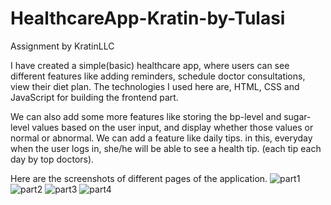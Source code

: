 # HealthcareApp-Kratin-by-Tulasi
Assignment by KratinLLC


I have created a simple(basic) healthcare app, where users can see different features like adding reminders, schedule doctor consultations, view their diet plan.
The technologies I used here are, HTML, CSS and JavaScript for building the frontend part.

We can also add some more features like storing the bp-level and sugar-level values based on the user input, and display whether those values or normal or abnormal. 
We can add a feature like daily tips. in this, everyday when the user logs in, she/he will be able to see a health tip. (each tip each day by top doctors).


Here are the screenshots of different pages of the application.
![part1](https://github.com/TulasiKat/HealthcareApp-Kratin-by-Tulasi/assets/120040505/a3092ac8-5964-48d9-97c2-63a7770fe92d)
![part2](https://github.com/TulasiKat/HealthcareApp-Kratin-by-Tulasi/assets/120040505/f4de7c01-17e3-4700-aeec-3af8a5373fc0)
![part3](https://github.com/TulasiKat/HealthcareApp-Kratin-by-Tulasi/assets/120040505/170dbed2-9020-4f5a-8137-de642480dd70)
![part4](https://github.com/TulasiKat/HealthcareApp-Kratin-by-Tulasi/assets/120040505/2ece2589-48e0-4f5c-ba9e-f9bfb5bff697)
